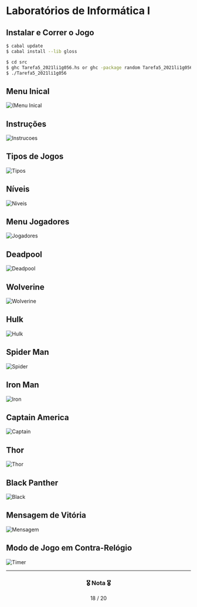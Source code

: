# Laboratórios de Informática I

## Instalar e Correr o Jogo

```bash
$ cabal update
$ cabal install --lib gloss
```

```bash
$ cd src
$ ghc Tarefa5_2021li1g056.hs or ghc -package random Tarefa5_2021li1g056.hs
$ ./Tarefa5_2021li1g056
```

## Menu Inical
![(Menu Inical](https://github.com/RafaGomes1/LI1-2021/blob/main/images/MenuInicial.png?raw=true)

## Instruções
![Instrucoes](https://github.com/RafaGomes1/LI1-2021/blob/main/images/Instru%C3%A7%C3%B5es.png?raw=true)

## Tipos de Jogos
![Tipos](https://github.com/RafaGomes1/LI1-2021/blob/main/images/MenuVenom.png?raw=true)

## Níveis
![Niveis](https://github.com/RafaGomes1/LI1-2021/blob/main/images/N%C3%ADveis.png?raw=true)

## Menu Jogadores
![Jogadores](https://github.com/RafaGomes1/LI1-2021/blob/main/images/Her%C3%B3is.png?raw=true)

## Deadpool
![Deadpool](https://github.com/RafaGomes1/LI1-2021/blob/main/images/Deadpool.png?raw=true)

## Wolverine
![Wolverine](https://github.com/RafaGomes1/LI1-2021/blob/main/images/Wolverine.png?raw=true)

## Hulk
![Hulk](https://github.com/RafaGomes1/LI1-2021/blob/main/images/Hulk.png?raw=true)

## Spider Man
![Spider](https://github.com/RafaGomes1/LI1-2021/blob/main/images/Spider.png?raw=true)

## Iron Man
![Iron](https://github.com/RafaGomes1/LI1-2021/blob/main/images/IronMan.png?raw=true)

## Captain America
![Captain ](https://github.com/RafaGomes1/LI1-2021/blob/main/images/America.png?raw=true)

## Thor
![Thor](https://github.com/RafaGomes1/LI1-2021/blob/main/images/Thor.png?raw=true)

## Black Panther
![Black](https://github.com/RafaGomes1/LI1-2021/blob/main/images/Black.png?raw=true)

## Mensagem de Vitória
![Mensagem](https://github.com/RafaGomes1/LI1-2021/blob/main/images/EndGame.png?raw=true)

## Modo de Jogo em Contra-Relógio
![Timer](https://github.com/RafaGomes1/LI1-2021/blob/main/images/Timer2.png?raw=true)

---

<h3 align="center"> 🎖️ Nota 🎖️ </h3>

<div align="center">

18 / 20

</div>
